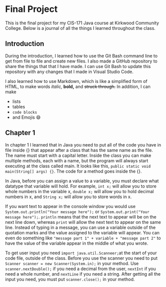 # Final Project

This is the final project for my CIS-171 Java course at Kirkwood Community College. Below is a journal of all the things I learned throughout the class.

## Introduction
During the introduction, I learned how to use the Git Bash command line to get from file to file and create new files. I also made a GitHub repository to share the things that that I have made. I can use Git Bash to update this repository with any changes that I made in Visual Studio Code.

I also learned how to use Markdown, which is like a simplified form of HTML, to make words *italic,* **bold,** and ~~struck through.~~ In addition, I can make

* lists
* tables
* `code blocks`
* and Emojis :smile:

## Chapter 1
In chapter 1 I learned that in Java you need to put all of the code you have in file inside {} that appear after a class that has the same name as the file. The name must start with a capital letter. Inside the class you can make multiple methods, each with a name, but the program will always start executing at the class called main. It looks like this, `public static void main(String[] args) {}`. The code for a method goes inside the {}.

In Java, before you can assign a value to a variable, you must declare what datatype that variable will hold. For example, `int x;` will allow you to store whole numbers in the variable x, `double x;` will allow you to hold decimal numbers in x, and `String x;` will allow you to store words in x.

If you want text to appear in the console window you would use `System.out.println("Your message here");` or `System.out.print("Your message here");`. `println` means that the next text to appear will be on the next line down, whereas `print` will allow the next text to appear on the same line. Instead of typing in a message, you can use a variable outside of the quotation marks and the value assigned to the variable will appear. You can even do something like `"message part 1" + variable + "message part 2"` to have the value of the variable appear in the middle of what you wrote.

To get user input you need `import java.util.Scanneer;`at the start of your code file, outside of the class. Before you use the scanner you need to put `Scanner scanner = new Scanner(System.in);` in your method. Use `scanner.nextDouble();` if you need a decimal from the user, `nextInt` if you need a whole number, and `nextLine` if you need a string. After getting all the input you need, you must put `scanner.close();` in your method.